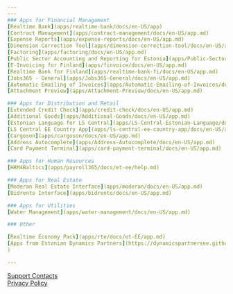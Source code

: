 ```yaml
---
---
### Apps for Financial Managament
[Realtime Bank](apps/realtime-bank/docs/en-US/app)  
[Contract Management](apps/contract-management/docs/en-US/app.md)  
[Expense Reports](apps/expense-reports/docs/en-US/app.md)  
[Dimension Correction Tool](apps/dimension-correction-tool/docs/en-US/app.md)  
[Factoring](apps/factoring/docs/en-US/app.md)  
[Public Sector Accounting and Reporting for Estonia](apps/Public-Sector-Accounting/docs/en-US/app.md)  
[E-Invoicing for Finland](apps/finvoice/docs/en-US/app.md)  
[Realtime Bank for Finland](apps/realtime-bank-fi/docs/en-US/app.md)  
[Jobs365 - General](apps/Jobs365-General/docs/en-US/app.md)  
[Automatic Emailing of Invoices](apps/Automatic-Emailing-of-Invoices/docs/en-US/app.md)  
[Attachment Preview](apps/Attachment-Preview/docs/en-US/app.md)  

### Apps for Distribution and Retail
[Extended Credit Check](apps/credit-check/docs/en-US/app.md)  
[Additional Goods](apps/Additional-Goods/docs/en-US/app.md)  
[Estonian Language for LS Central](apps/LS-Central-Estonian-Language/docs/en-US/app.md)  
[LS Central EE Country App](apps/ls-central-ee-country-app/docs/en-US/app.md)  
[Cargoson](apps/cargoson/docs/en-US/app.md)  
[Address Autocomplete](apps/Address-Autocomplete/docs/en-US/app.md)  
[Card Payment Terminal](apps/card-payment-terminal/docs/en-US/app.md)  

### Apps for Human Resources
[HRM4Baltics](apps/payroll365/docs/et-ee/help.md)  

### Apps for Real Estate
[Moderan Real Estate Interface](apps/moderan/docs/en-US/app.md)  
[Bidrento Interface](apps/bidrento/docs/en-US/app.md)  

### Apps for Utilities
[Water Management](apps/water-management/docs/en-US/app.md)  

### Other

[Realtime Economy Pack](apps/rte/docs/et-EE/app.md)  
[Apps from Estonian Dynamics Partners](https://dynamicspartnersee.github.io/
)  

---
```


[Support Contacts](docs/en-us/support.md)  
[Privacy Policy](docs/en-us/privacy.md)

